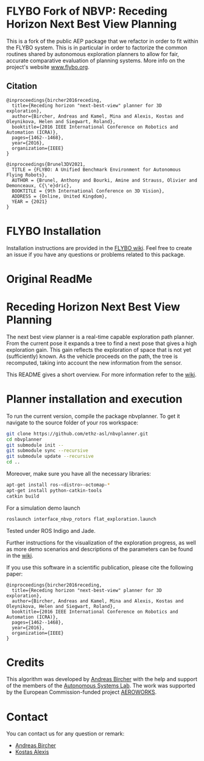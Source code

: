 # FLYBO Fork of NBVP: Receding Horizon Next Best View Planning

This is a fork of the public AEP package that we refactor in order to fit within the FLYBO system.
This is in particular in order to factorize the common routines shared by autonomous exploration planners to allow for fair, accurate comparative evaluation of planning systems. More info on the project's website www.flybo.org.

## Citation

```
@inproceedings{bircher2016receding,
  title={Receding horizon "next-best-view" planner for 3D exploration},
  author={Bircher, Andreas and Kamel, Mina and Alexis, Kostas and Oleynikova, Helen and Siegwart, Roland},
  booktitle={2016 IEEE International Conference on Robotics and Automation (ICRA)},
  pages={1462--1468},
  year={2016},
  organization={IEEE}
}
```

```
@inproceedings{Brunel3DV2021,
  TITLE = {FLYBO: A Unified Benchmark Environment for Autonomous Flying Robots},
  AUTHOR = {Brunel, Anthony and Bourki, Amine and Strauss, Olivier and Demonceaux, C{\'e}dric},
  BOOKTITLE = {9th International Conference on 3D Vision},
  ADDRESS = {Online, United Kingdom},
  YEAR = {2021}
}
```

# FLYBO Installation

Installation instructions are provided in the [FLYBO wiki](https://github.com/anthonybrunel/FLYBO/wiki). Feel free to create an issue if you have any questions or problems related to this package.

# Original ReadMe

# Receding Horizon Next Best View Planning

The next best view planner is a real-time capable exploration path planner. From the current pose it expands a tree to find a next pose that gives a high exploration gain. This gain reflects the exploration of space that is not yet (sufficiently) known. As the vehicle proceeds on the path, the tree is recomputed, taking into account the new information from the sensor.

This README gives a short overview. For more information refer to the [wiki](https://github.com/ethz-asl/nbvplanner/wiki).

# Planner installation and execution

To run the current version, compile the package nbvplanner. To get it navigate to the source folder of your ros workspace:

```sh
git clone https://github.com/ethz-asl/nbvplanner.git
cd nbvplanner
git submodule init --
git submodule sync --recursive
git submodule update --recursive
cd ..
```

Moreover, make sure you have all the necessary libraries:
```sh
apt-get install ros-<distro>-octomap-*
apt-get install python-catkin-tools
catkin build
```

For a simulation demo launch

```sh
roslaunch interface_nbvp_rotors flat_exploration.launch
```

Tested under ROS Indigo and Jade.

Further instructions for the visualization of the exploration progress, as well as more demo scenarios and descriptions of the parameters can be found in the [wiki](https://github.com/ethz-asl/nbvplanner/wiki).


If you use this software in a scientific publication, please cite the following paper:
```
@inproceedings{bircher2016receding,
  title={Receding horizon "next-best-view" planner for 3D exploration},
  author={Bircher, Andreas and Kamel, Mina and Alexis, Kostas and Oleynikova, Helen and Siegwart, Roland},
  booktitle={2016 IEEE International Conference on Robotics and Automation (ICRA)},
  pages={1462--1468},
  year={2016},
  organization={IEEE}
}
```

# Credits

This algorithm was developed by [Andreas Bircher](mailto:bircher@gmx.ch) with the help and support of the members of the [Autonomous Systems Lab](http://www.asl.ethz.ch). The work was supported by the European Commission-funded project [AEROWORKS](http://www.aeroworks2020.eu/).

# Contact

You can contact us for any question or remark:
* [Andreas Bircher](mailto:bircher@gmx.ch)
* [Kostas Alexis](mailto:konstantinos.alexis@mavt.ethz.ch)
